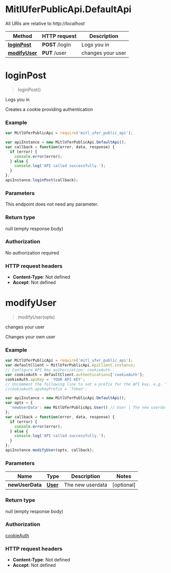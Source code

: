 # MitlUferPublicApi.DefaultApi

All URIs are relative to *http://localhost*

Method | HTTP request | Description
------------- | ------------- | -------------
[**loginPost**](DefaultApi.md#loginPost) | **POST** /login | Logs you in
[**modifyUser**](DefaultApi.md#modifyUser) | **PUT** /user | changes your user


<a name="loginPost"></a>
# **loginPost**
> loginPost()

Logs you in

Creates a cookie providing authentication

### Example
```javascript
var MitlUferPublicApi = require('mitl_ufer_public_api');

var apiInstance = new MitlUferPublicApi.DefaultApi();
var callback = function(error, data, response) {
  if (error) {
    console.error(error);
  } else {
    console.log('API called successfully.');
  }
};
apiInstance.loginPost(callback);
```

### Parameters
This endpoint does not need any parameter.

### Return type

null (empty response body)

### Authorization

No authorization required

### HTTP request headers

 - **Content-Type**: Not defined
 - **Accept**: Not defined

<a name="modifyUser"></a>
# **modifyUser**
> modifyUser(opts)

changes your user

Changes your own user

### Example
```javascript
var MitlUferPublicApi = require('mitl_ufer_public_api');
var defaultClient = MitlUferPublicApi.ApiClient.instance;
// Configure API key authorization: cookieAuth
var cookieAuth = defaultClient.authentications['cookieAuth'];
cookieAuth.apiKey = 'YOUR API KEY';
// Uncomment the following line to set a prefix for the API key, e.g. "Token" (defaults to null)
//cookieAuth.apiKeyPrefix = 'Token';

var apiInstance = new MitlUferPublicApi.DefaultApi();
var opts = {
  'newUserData': new MitlUferPublicApi.User() // User | The new userdata
};
var callback = function(error, data, response) {
  if (error) {
    console.error(error);
  } else {
    console.log('API called successfully.');
  }
};
apiInstance.modifyUser(opts, callback);
```

### Parameters

Name | Type | Description  | Notes
------------- | ------------- | ------------- | -------------
 **newUserData** | [**User**](.md)| The new userdata | [optional] 

### Return type

null (empty response body)

### Authorization

[cookieAuth](../README.md#cookieAuth)

### HTTP request headers

 - **Content-Type**: Not defined
 - **Accept**: Not defined

